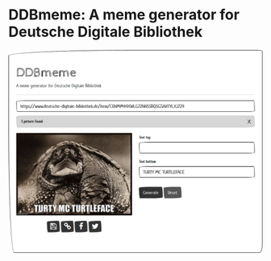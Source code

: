 # DDBmeme: A meme generator for Deutsche Digitale Bibliothek

![Screenshot of DDBmeme](https://github.com/mbuechner/ddbmeme/blob/master/DDBmeme.png "DDBmeme")
